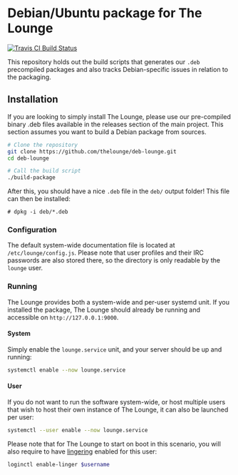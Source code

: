 # Debian/Ubuntu package for The Lounge

<a href="https://travis-ci.org/thelounge/deb-lounge">
	<img
		alt="Travis CI Build Status"
		src="https://img.shields.io/travis/thelounge/deb-lounge/master.svg?style=flat-square">
</a>

This repository holds out the build scripts that generates our `.deb` precompiled packages and also tracks Debian-specific issues in relation to the packaging.


## Installation

If you are looking to simply install The Lounge, please use our pre-compiled binary .deb files available in the releases section of the main project. This section assumes you want to build a Debian package from sources.

```sh
# Clone the repository
git clone https://github.com/thelounge/deb-lounge.git
cd deb-lounge

# Call the build script
./build-package
```

After this, you should have a nice `.deb` file in the `deb/` output folder! This file can then be installed:

```
# dpkg -i deb/*.deb
```

### Configuration

The default system-wide documentation file is located at `/etc/lounge/config.js`. Please note that user profiles and their IRC passwords are also stored there, so the directory is only readable by the `lounge` user.


### Running

The Lounge provides both a system-wide and per-user systemd unit. If you installed the package, The Lounge should already be running and accessible on `http://127.0.0.1:9000`.


#### System

Simply enable the `lounge.service` unit, and your server should be up and running:

```sh
systemctl enable --now lounge.service
```


#### User

If you do not want to run the software system-wide, or host multiple users that wish to host their own instance of The Lounge, it can also be launched per user:

```sh
systemctl --user enable --now lounge.service
```

Please note that for The Lounge to start on boot in this scenario, you will also require to have [lingering](https://wiki.archlinux.org/index.php/Systemd/User#Automatic_start-up_of_systemd_user_instances) enabled for this user:

```sh
loginctl enable-linger $username
```
